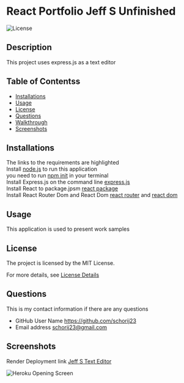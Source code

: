 
# React Portfolio Jeff S Unfinished

![License](https://img.shields.io/badge/License-MIT-yellow.svg)

## Description
This project uses express.js as a text editor

## Table of Contentss


* [Installations](#installations)
* [Usage](#usage)
* [License](#license)
* [Questions](#questions)
* [Walkthrough](#walkthrough)
* [Screenshots](#screenshots)


## Installations
The links to the requirements are highlighted<br>
Install [node.js](https://nodejs.org/en) to run this application<br>
you need to run [npm init](https://docs.npmjs.com/cli/v10/commands/npm-init) in your terminal <br>
Install Express.js on the command line [express.js](https://www.npmjs.com/package/)<br>
Install React to package.jpsm [react package](https://www.npmjs.com/package/react)<br>
Install React Router Dom and React Dom [react router](https://www.npmjs.com/package/react-router-dom) and [react dom](https://www.npmjs.com/package/react-dom)<br>


## Usage
This application is used to present work samples

## License
The project is licensed by the MIT License.

For more details, see [License Details](https://choosealicense.com/licenses/mit/)

## Questions

  This is my contact information if there are any questions

  - GitHub User Name https://github.com/schorij23
  - Email address schorij23@gmail.com

## Screenshots
Render Deployment link [Jeff S Text Editor](https://jeffs-text-editor-pwa.onrender.com/)

![Heroku Opening Screen](./assets/J.A.T.E.png)

